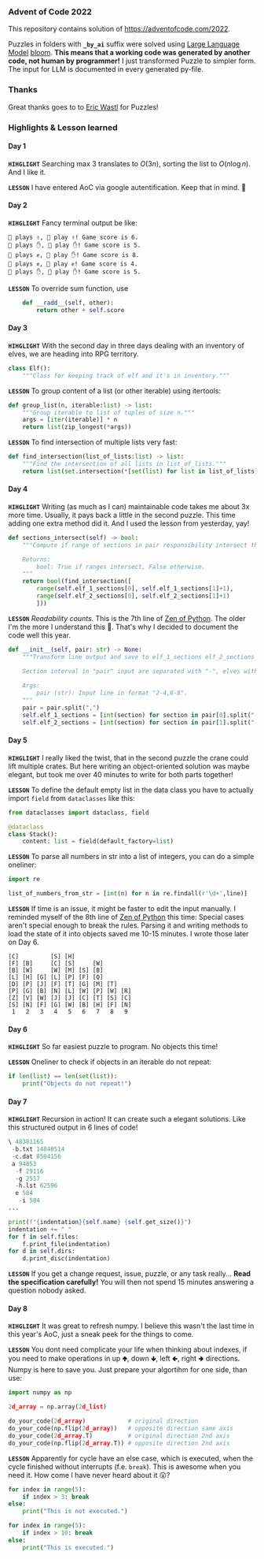 ### Advent of Code 2022
This repository contains solution of https://adventofcode.com/2022.

Puzzles in folders with **`_by_ai`** suffix were solved using [Large Language Model](https://techcrunch.com/2022/04/28/the-emerging-types-of-language-models-and-why-they-matter/) [bloom](https://huggingface.co/bigscience/bloom). **This means that a working code was generated by another code, not human by programmer!** I just transformed Puzzle to simpler form. The input for LLM is documented in every generated py-file.

### Thanks
Great thanks goes to to [Eric Wastl](https://twitter.com/ericwastl) for Puzzles!

### Highlights & Lesson learned
#### Day 1
**`HIHGLIGHT`** Searching max 3 translates to $O(3n)$, sorting the list to $O(n \log n)$. And I like it.

**`LESSON`** I have entered AoC via google autentification. Keep that in mind. 🤣

#### Day 2
**`HIHGLIGHT`** Fancy terminal output be like:
```
🧝 plays ✌️, 👱 play ✌️! Game score is 6.
🧝 plays ✋, 👱 play ✋! Game score is 5.
🧝 plays ✊, 👱 play ✋! Game score is 8.
🧝 plays ✊, 👱 play ✊! Game score is 4.
🧝 plays ✋, 👱 play ✋! Game score is 5.
```

**`LESSON`** To override sum function, use
```python
    def __radd__(self, other):
        return other + self.score
```

#### Day 3
**`HIHGLIGHT`** With the second day in three days dealing with an inventory of elves, we are heading into RPG territory.
```python
class Elf():
    """Class for keeping track of elf and it's in inventory."""
```

**`LESSON`** To group content of a list (or other iterable) using itertools:
```python
def group_list(n, iterable:list) -> list:
    """Group iterable to list of tuples of size n."""
    args = [iter(iterable)] * n
    return list(zip_longest(*args))
```

**`LESSON`** To find intersection of multiple lists very fast:
```python
def find_intersection(list_of_lists:list) -> list:
    """Find the intersection of all lists in list_of_lists."""
    return list(set.intersection(*[set(list) for list in list_of_lists]))
```

#### Day 4
**`HIHGLIGHT`** Writing (as much as I can) maintainable code takes me about 3x more time. Usually, it pays back a little in the second puzzle. This time adding one extra method did it. And I used the lesson from yesterday, yay!
```python
def sections_intersect(self) -> bool:
    """Compute if range of sections in pair responsibility intersect the other.

    Returns:
        bool: True if ranges intersect, False otherwise.
    """
    return bool(find_intersection([
        range(self.elf_1_sections[0], self.elf_1_sections[1]+1), 
        range(self.elf_2_sections[0], self.elf_2_sections[1]+1)
        ]))
```

**`LESSON`** *Readability counts.* This is the 7th line of [Zen of Python](https://peps.python.org/pep-0020/). The older I'm the more I understand this 🤣. That's why I decided to document the code well this year.
```python
def __init__(self, pair: str) -> None:
    """Transform line output and save to elf_1_sections elf_2_sections attributes.

    Section interval in "pair" input are separated with "-", elves with ",".
    
    Args:
        pair (str): Input line in format "2-4,6-8".
    """
    pair = pair.split(",")
    self.elf_1_sections = [int(section) for section in pair[0].split("-")]
    self.elf_2_sections = [int(section) for section in pair[1].split("-")]
```

#### Day 5
**`HIHGLIGHT`** I really liked the twist, that in the second puzzle the crane could lift multiple crates. But here writing an object-oriented solution was maybe elegant, but took me over 40 minutes to write for both parts together!

**`LESSON`** To define the default empty list in the data class you have to actually import `field` from `dataclasses` like this:
```python
from dataclasses import dataclass, field

@dataclass
class Stack():
    content: list = field(default_factory=list)
```

**`LESSON`** To parse all numbers in str into a list of integers, you can do a simple oneliner:
```python
import re

list_of_numbers_from_str = [int(n) for n in re.findall(r'\d+',line)]
```

**`LESSON`** If time is an issue, it might be faster to edit the input manually. I reminded myself of the 8th line of [Zen of Python](https://peps.python.org/pep-0020/) this time: Special cases aren't special enough to break the rules. Parsing it and writing methods to load the state of it into objects saved me 10-15 minutes. I wrote those later on Day 6.
```
[C]         [S] [H]                
[F] [B]     [C] [S]     [W]        
[B] [W]     [W] [M] [S] [B]        
[L] [H] [G] [L] [P] [F] [Q]        
[D] [P] [J] [F] [T] [G] [M] [T]    
[P] [G] [B] [N] [L] [W] [P] [W] [R]
[Z] [V] [W] [J] [J] [C] [T] [S] [C]
[S] [N] [F] [G] [W] [B] [H] [F] [N]
 1   2   3   4   5   6   7   8   9 
```

#### Day 6
**`HIHGLIGHT`** So far easiest puzzle to program. No objects this time!

**`LESSON`** Oneliner to check if objects in an iterable do not repeat:
```python
if len(list) == len(set(list)):
    print("Objects do not repeat!")
```

#### Day 7
**`HIHGLIGHT`** Recursion in action! It can create such a elegant solutions. Like this structured output in 6 lines of code!
```python
\ 48381165
 -b.txt 14848514
 -c.dat 8504156
 a 94853
  -f 29116
  -g 2557
  -h.lst 62596
  e 584
   -i 584
...
```
```python
print(f"{indentation}{self.name} {self.get_size()}")
indentation += " "
for f in self.files:
    f.print_file(indentation)
for d in self.dirs:
    d.print_disc(indentation)
```
**`LESSON`** If you get a change request, issue, puzzle, or any task really... **Read the specification carefully!** You will then not spend 15 minutes answering a question nobody asked.


#### Day 8
**`HIHGLIGHT`** It was great to refresh numpy. I believe this wasn't the last time in this year's AoC, just a sneak peek for the things to come.

**`LESSON`** You dont need complicate your life when thinking about indexes, if you need to make operations in up 🢁, down 🢃, left 🢀, right 🢂 directions. Numpy is here to save you. Just prepare your algortihm for one side, than use:
```python
import numpy as np

2d_array = np.array(2d_list)

do_your_code(2d_array)            # original direction
do_your_code(np.flip(2d_array))   # opposite direction same axis
do_your_code(2d_array.T)          # original direction 2nd axis
do_your_code(np.flip(2d_array.T)) # opposite direction 2nd axis
```

**`LESSON`** Apparently for cycle have an else case, which is executed, when the cycle finished without interrupts (f.e.  `break`). This is awesome when you need it. How come I have never heard about it 😲?
```python
for index in range(5):
    if index > 3: break
else:
    print("This is not executed.")

for index in range(5):
    if index > 10: break
else:
    print("This is executed.")
```
